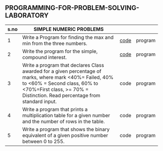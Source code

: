 ## PROGRAMMING-FOR-PROBLEM-SOLVING-LABORATORY
|s.no|SIMPLE NUMERIC PROBLEMS|||
|---|-------------------------------------------------------------------|--------|-----------|
| 1 | Write a Program for finding the max and min from the three numbers.| [code](Max-Min.c)   |   program |
| 2 | Write the program for the simple, compound interest.               |  [code](calc-interest.c)  | program |
| 3 | Write a program that declares Class awarded for a given percentage of marks, where mark <40%= Failed, 40% to <60% = Second class, 60% to <70%=First class, >= 70% = Distinction. Read percentage from standard input. | code | program |
| 4 | Write a program that prints a multiplication table for a given number and the number of rows in the table. | code | program |
| 5 | Write a program that shows the binary equivalent of a given positive number between 0 to 255.| code | program |
